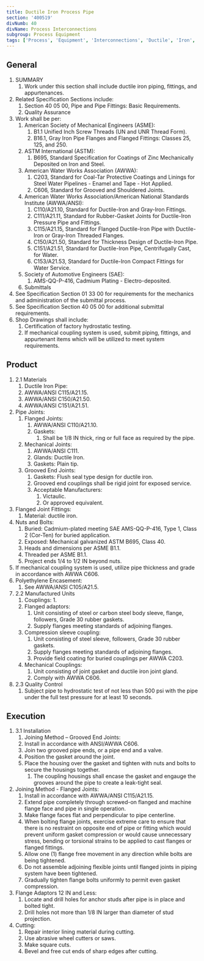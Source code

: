 ```yaml
---
title: Ductile Iron Process Pipe
section: '400519'
divNumb: 40
divName: Process Interconnections
subgroup: Process Equipment
tags: ['Process', 'Equipment', 'Interconnections', 'Ductile', 'Iron', 'Pipe']
---
```


## General

1. SUMMARY
   1. Work under this section shall include ductile iron piping, fittings, and appurtenances. 
2. Related Specification Sections include:
	1. Section 40 05 00, Pipe and Pipe Fittings: Basic Requirements.
	2. Quality Assurance
3. Work shall be per:
	1. American Society of Mechanical Engineers (ASME):
		1. B1.1 Unified Inch Screw Threads (UN and UNR Thread Form).
		2. B16.1, Gray Iron Pipe Flanges and Flanged Fittings: Classes 25, 125, and 250.
	2. ASTM International (ASTM):
		1. B695, Standard Specification for Coatings of Zinc Mechanically Deposited on Iron and Steel.
	3. American Water Works Association (AWWA):
		1. C203, Standard for Coal-Tar Protective Coatings and Linings for Steel Water Pipelines - Enamel and Tape - Hot Applied.
		2. C606, Standard for Grooved and Shouldered Joints.
	4. American Water Works Association/American National Standards Institute (AWWA/ANSI):
		1. C110/A21.10, Standard for Ductile-Iron and Gray-Iron Fittings.
		2. C111/A21.11, Standard for Rubber-Gasket Joints for Ductile-Iron Pressure Pipe and Fittings.
		3. C115/A21.15, Standard for Flanged Ductile-Iron Pipe with Ductile-Iron or Gray-Iron Threaded Flanges.
		4. C150/A21.50, Standard for Thickness Design of Ductile-Iron Pipe.
		5. C151/A21.51, Standard for Ductile-Iron Pipe, Centrifugally Cast, for Water.
		6. C153/A21.53, Standard for Ductile-Iron Compact Fittings for Water Service.
	5. Society of Automotive Engineers (SAE):
		1. AMS-QQ-P-416, Cadmium Plating - Electro-deposited.
	6. Submittals
4. See Specification Section 01 33 00 for requirements for the mechanics and administration of the submittal process.
5. See Specification Section 40 05 00 for additional submittal requirements.
6. Shop Drawings shall include:
	1. Certification of factory hydrostatic testing.
	2. If mechanical coupling system is used, submit piping, fittings, and appurtenant items which will be utilized to meet system requirements.
## Product
1. 2.1 Materials
   1. Ductile Iron Pipe:
	1. AWWA/ANSI C115/A21.15.
	2. AWWA/ANSI C150/A21.50.
	3. AWWA/ANSI C151/A21.51.
2. Pipe Joints:
	1. Flanged Joints:
		1. AWWA/ANSI C110/A21.10.
		2. Gaskets: 
			1. Shall be 1/8 IN thick, ring or full face as required by the pipe.
	2. Mechanical Joints:
		1. AWWA/ANSI C111.
		2. Glands: Ductile Iron.
		3. Gaskets: Plain tip.
	3. Grooved End Joints:
		1. Gaskets: Flush seal type design for ductile iron.
		2. Grooved end couplings shall be rigid joint for exposed service. 
		3. Acceptable Manufacturers:
			1. Victaulic.
			2. Or approved equivalent.
3. Flanged Joint Fittings:
	1. Material: ductile iron.
4. Nuts and Bolts:
	1. Buried: Cadmium-plated meeting SAE AMS-QQ-P-416, Type 1, Class 2 (Cor-Ten) for buried application.
	2. Exposed: Mechanical galvanized ASTM B695, Class 40.
	3. Heads and dimensions per ASME B1.1.
	4. Threaded per ASME B1.1.
	5. Project ends 1/4 to 1/2 IN beyond nuts.
5. If mechanical coupling system is used, utilize pipe thickness and grade in accordance with AWWA C606.
6. Polyethylene Encasement:
      1. See AWWA/ANSI C105/A21.5.
1. 2.2 Manufactured Units
   1. Couplings:
      1. 
	1. Flanged adaptors:
		1. Unit consisting of steel or carbon steel body sleeve, flange, followers, Grade 30 rubber gaskets.
		2. Supply flanges meeting standards of adjoining flanges.
	2. Compression sleeve coupling:
		1. Unit consisting of steel sleeve, followers, Grade 30 rubber gaskets.
		2. Supply flanges meeting standards of adjoining flanges.
		3. Provide field coating for buried couplings per AWWA C203.
	3. Mechanical Couplings:
		1. Unit consisting of joint gasket and ductile iron joint gland.
		2. Comply with AWWA C606.
1. 2.3 Quality Control
   1. Subject pipe to hydrostatic test of not less than 500 psi with the pipe under the full test pressure for at least 10 seconds. 


## Execution

1. 3.1 Installation
   1. Joining Method – Grooved End Joints:
	1. Install in accordance with ANSI/AWWA C606.
	2. Join two grooved pipe ends, or a pipe end and a valve.
	3. Position the gasket around the joint. 
	4. Place the housing over the gasket and tighten with nuts and bolts to secure the housings together. 
		1. The coupling housings shall encase the gasket and engauge the grooves around the pipe to create a leak-tight seal.
2. Joining Method - Flanged Joints:
	1. Install in accordance with AWWA/ANSI C115/A21.15.
	2. Extend pipe completely through screwed-on flanged and machine flange face and pipe in single operation.
	3. Make flange faces flat and perpendicular to pipe centerline.
	4. When bolting flange joints, exercise extreme care to ensure that there is no restraint on opposite end of pipe or fitting which would prevent uniform gasket compression or would cause unnecessary stress, bending or torsional strains to be applied to cast flanges or flanged fittings.
	5. Allow one (1) flange free movement in any direction while bolts are being tightened.
	6. Do not assemble adjoining flexible joints until flanged joints in piping system have been tightened.
	7. Gradually tighten flange bolts uniformly to permit even gasket compression.
3. Flange Adaptors 12 IN and Less:
	1. Locate and drill holes for anchor studs after pipe is in place and bolted tight.
	2. Drill holes not more than 1/8 IN larger than diameter of stud projection.
4. Cutting:
	1. Repair interior lining material during cutting.
	2. Use abrasive wheel cutters or saws.
	3. Make square cuts.
	4. Bevel and free cut ends of sharp edges after cutting.

